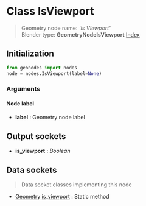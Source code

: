 
# Class IsViewport

> Geometry node name: _'Is Viewport'_<br>Blender type:  **GeometryNodeIsViewport**
[Index](/docs/index.md)

## Initialization


```python
from geonodes import nodes
node = nodes.IsViewport(label=None)
```


### Arguments


#### Node label



- **label** : Geometry node label



## Output sockets



- **is_viewport** : _Boolean_



## Data sockets

> Data socket classes implementing this node


- [Geometry](../sockets/Geometry.md) [is_viewport](../sockets/Geometry.md#is_viewport) : Static method


